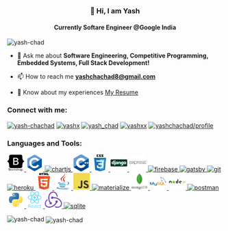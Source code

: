 <h3 align="center">
    👋 Hi, I am Yash
</h3>
<!-- <h1 align="center">Hi 👋, I'm Yash Chachad</h1> -->
<h4 align="center"> Currently Softare Engineer @Google India</h4>

<p align="left"> <img src="https://komarev.com/ghpvc/?username=yash-chad&label=Profile%20views&color=0e75b6&style=flat" alt="yash-chad" /> </p>

- 💬 Ask me about **Software Engineering, Competitive Programming, Embedded Systems, Full Stack Development!**

- 📫 How to reach me **yashchachad8@gmail.com**

- 📄 Know about my experiences [My Resume](https://drive.google.com/file/d/1sD3OaajECF1QhNLVd07r9WWaZc9nQyo1/view?usp=sharing)

<h3 align="left">Connect with me:</h3>
<p align="left">
<a href="https://linkedin.com/in/yash-chachad" target="blank"><img align="center" src="https://cdn.jsdelivr.net/npm/simple-icons@3.1.0/icons/linkedin.svg" alt="yash-chachad" height="30" width="40" /></a>
<a href="https://www.codechef.com/users/yashx" target="blank"><img align="center" src="https://cdn.jsdelivr.net/npm/simple-icons@3.1.0/icons/codechef.svg" alt="yashx" height="30" width="40" /></a>
<a href="https://codeforces.com/profile/yash_chad" target="blank"><img align="center" src="https://cdn.jsdelivr.net/npm/simple-icons@3.1.0/icons/codeforces.svg" alt="yash_chad" height="30" width="40" /></a>
<a href="https://www.leetcode.com/yash_chad" target="blank"><img align="center" src="https://cdn.jsdelivr.net/npm/simple-icons@3.1.0/icons/leetcode.svg" alt="yashxx" height="30" width="40" /></a>
<a href="https://auth.geeksforgeeks.org/user/yashchachad/profile" target="blank"><img align="center" src="https://cdn.jsdelivr.net/npm/simple-icons@3.1.0/icons/geeksforgeeks.svg" alt="yashchachad/profile" height="30" width="40" /></a>
</p>

<h3 align="left">Languages and Tools:</h3>
<p align="left"> <a href="https://getbootstrap.com" target="_blank"> <img src="https://raw.githubusercontent.com/devicons/devicon/master/icons/bootstrap/bootstrap-plain-wordmark.svg" alt="bootstrap" width="40" height="40"/> </a> <a href="https://www.cprogramming.com/" target="_blank"> <img src="https://raw.githubusercontent.com/devicons/devicon/master/icons/c/c-original.svg" alt="c" width="40" height="40"/> </a> <a href="https://www.chartjs.org" target="_blank"> <img src="https://www.chartjs.org/media/logo-title.svg" alt="chartjs" width="40" height="40"/> </a> <a href="https://www.w3schools.com/cpp/" target="_blank"> <img src="https://raw.githubusercontent.com/devicons/devicon/master/icons/cplusplus/cplusplus-original.svg" alt="cplusplus" width="40" height="40"/> </a> <a href="https://www.w3schools.com/css/" target="_blank"> <img src="https://raw.githubusercontent.com/devicons/devicon/master/icons/css3/css3-original-wordmark.svg" alt="css3" width="40" height="40"/> </a> <a href="https://www.djangoproject.com/" target="_blank"> <img src="https://raw.githubusercontent.com/devicons/devicon/master/icons/django/django-original.svg" alt="django" width="40" height="40"/> </a> <a href="https://expressjs.com" target="_blank"> <img src="https://raw.githubusercontent.com/devicons/devicon/master/icons/express/express-original-wordmark.svg" alt="express" width="40" height="40"/> </a> <a href="https://firebase.google.com/" target="_blank"> <img src="https://www.vectorlogo.zone/logos/firebase/firebase-icon.svg" alt="firebase" width="40" height="40"/> </a> <a href="https://www.gatsbyjs.com/" target="_blank"> <img src="https://www.vectorlogo.zone/logos/gatsbyjs/gatsbyjs-icon.svg" alt="gatsby" width="40" height="40"/> </a> <a href="https://git-scm.com/" target="_blank"> <img src="https://www.vectorlogo.zone/logos/git-scm/git-scm-icon.svg" alt="git" width="40" height="40"/> </a> <a href="https://heroku.com" target="_blank"> <img src="https://www.vectorlogo.zone/logos/heroku/heroku-icon.svg" alt="heroku" width="40" height="40"/> </a> <a href="https://www.w3.org/html/" target="_blank"> <img src="https://raw.githubusercontent.com/devicons/devicon/master/icons/html5/html5-original-wordmark.svg" alt="html5" width="40" height="40"/> </a> <a href="https://www.java.com" target="_blank"> <img src="https://raw.githubusercontent.com/devicons/devicon/master/icons/java/java-original.svg" alt="java" width="40" height="40"/> </a> <a href="https://developer.mozilla.org/en-US/docs/Web/JavaScript" target="_blank"> <img src="https://raw.githubusercontent.com/devicons/devicon/master/icons/javascript/javascript-original.svg" alt="javascript" width="40" height="40"/> </a> <a href="https://materializecss.com/" target="_blank"> <img src="https://raw.githubusercontent.com/prplx/svg-logos/5585531d45d294869c4eaab4d7cf2e9c167710a9/svg/materialize.svg" alt="materialize" width="40" height="40"/> </a> <a href="https://www.mongodb.com/" target="_blank"> <img src="https://raw.githubusercontent.com/devicons/devicon/master/icons/mongodb/mongodb-original-wordmark.svg" alt="mongodb" width="40" height="40"/> </a> <a href="https://www.mysql.com/" target="_blank"> <img src="https://raw.githubusercontent.com/devicons/devicon/master/icons/mysql/mysql-original-wordmark.svg" alt="mysql" width="40" height="40"/> </a> <a href="https://nodejs.org" target="_blank"> <img src="https://raw.githubusercontent.com/devicons/devicon/master/icons/nodejs/nodejs-original-wordmark.svg" alt="nodejs" width="40" height="40"/> </a> <a href="https://postman.com" target="_blank"> <img src="https://www.vectorlogo.zone/logos/getpostman/getpostman-icon.svg" alt="postman" width="40" height="40"/> </a> <a href="https://www.python.org" target="_blank"> <img src="https://raw.githubusercontent.com/devicons/devicon/master/icons/python/python-original.svg" alt="python" width="40" height="40"/> </a> <a href="https://reactjs.org/" target="_blank"> <img src="https://raw.githubusercontent.com/devicons/devicon/master/icons/react/react-original-wordmark.svg" alt="react" width="40" height="40"/> </a> <a href="https://redux.js.org" target="_blank"> <img src="https://raw.githubusercontent.com/devicons/devicon/master/icons/redux/redux-original.svg" alt="redux" width="40" height="40"/> </a> <a href="https://www.sqlite.org/" target="_blank"> <img src="https://www.vectorlogo.zone/logos/sqlite/sqlite-icon.svg" alt="sqlite" width="40" height="40"/> </a> </p>

<p><img align="left" src="https://github-readme-stats.vercel.app/api/top-langs?username=yash-chad&show_icons=true&locale=en&layout=compact&theme=tokyonight" alt="yash-chad" /></p>

<p>&nbsp;<img align="center" src="https://github-readme-stats.vercel.app/api?username=yash-chad&show_icons=true&locale=en&count_private=true&theme=tokyonight" alt="yash-chad" /></p>

<!-- <p><img align="center" src="https://github-readme-streak-stats.herokuapp.com/?user=yash-chad&" alt="yash-chad" /></p> -->
